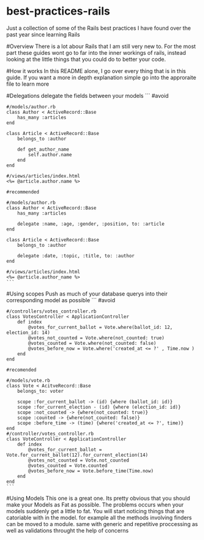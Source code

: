 # best-practices-rails
Just a collection of some of the Rails best practices I have found over the past year since learning Rails

#Overview 
There is a lot abour Rails that I am still very new to. For the most part these guides wont go to far into the inner workings of rails, instead looking at the little things that you could do to better your code. 

#How it works
In this README alone, I go over every thing that is in this guide. If you want a more in depth explanation
simple go into the approraite file to learn more

#Delegations
delegate the fields between your models
	```
	#avoid

	#/models/author.rb
	class Author < ActiveRecord::Base
		has_many :articles
	end 

	class Article < ActiveRecord::Base
		belongs_to :author

		def get_author_name
			self.author.name
		end
	end 

	#/views/articles/index.html
	<%= @article.author.name %>

	#recommended

	#/models/author.rb
	class Author < ActiveRecord::Base
		has_many :articles

		delegate :name, :age, :gender, :position, to: :article
	end 

	class Article < ActiveRecord::Base
		belongs_to :author

		delegate :date, :topic, :title, to: :author
	end 

	#/views/articles/index.html
	<%= @article.author_name %> 
	```

#Using scopes
Push as much of your database querys into their corresponding model as possible
	```
	#avoid

	#/controllers/votes_controller.rb
	class VotesController < ApplicationController
		def index
			@votes_for_current_ballot = Vote.where(ballot_id: 12, election_id: 14)
			@votes_not_counted = Vote.where(not_counted: true)
			@votes_counted = Vote.where(not_counted: false)
			@votes_before_now = Vote.where('created_at <= ?' , Time.now )
		end 
	end 

	#recomended

	#/models/vote.rb
	class Vote < AcitveRecord::Base
		belongs_to: voter

		scope :for_current_ballot -> (id) {where (ballot_id: id)}
		scope :for_current_election - (id) {where (election_id: id)}
		scope :not_counted -> {where(not_counted: true)}
		scope :counted -> {where(not_counted: false)}
		scope :before_time -> (time) {where('created_at <= ?', time)}
	end 
	#/controller/votes_controller.rb
	class VoteController < ApplicationController
		def index
			@votes_for_current_ballot = Vote.for_current_ballot(12).for_current_election(14)
			@votes_not_counted = Vote.not_counted
			@votes_counted = Vote.counted
			@votes_before_now = Vote.before_time(Time.now)
		end 
	end 
	```

#Using Models 
This one is a great one. Its pretty obvious that you should make your Models as Fat as possible. The problems occurs when your models
suddenly get a little to fat. You will start noticing things that are catoriable with in the model. for example all the methods involving finders
can be moved to a module. same with generic and repetitive proccessing as well as validations throught the help of concerns




